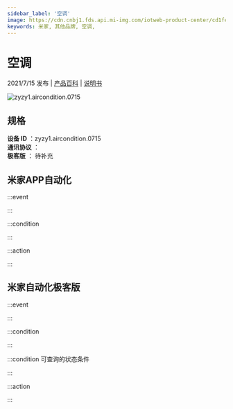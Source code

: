 ```yaml
---
sidebar_label: '空调'
image: https://cdn.cnbj1.fds.api.mi-img.com/iotweb-product-center/cd1fead3241bb8563f93f752e4b9e7a5_1626315816516.png?GalaxyAccessKeyId=AKVGLQWBOVIRQ3XLEW&Expires=9223372036854775807&Signature=o7RbJy/70WZ4DMtLB/tPEDHYD8Y=
keywords: 米家, 其他品牌, 空调, 
---
```

# 空调

2021/7/15 发布 | [产品百科](https://home.mi.com/webapp/content/baike/product/index.html?model=zyzy1.aircondition.0715/) | [说明书](https://home.mi.com/views/introduction.html?model=zyzy1.aircondition.0715&region=cn)

![zyzy1.aircondition.0715](https://cdn.cnbj1.fds.api.mi-img.com/iotweb-product-center/cd1fead3241bb8563f93f752e4b9e7a5_1626315816516.png?GalaxyAccessKeyId=AKVGLQWBOVIRQ3XLEW&Expires=9223372036854775807&Signature=o7RbJy/70WZ4DMtLB/tPEDHYD8Y=)

## 规格  
> 
**设备 ID** ：zyzy1.aircondition.0715  
**通讯协议** ：  
**极客版**  ： 待补充 


## 米家APP自动化  

:::event  

:::

:::condition  

:::

:::action   

:::

## 米家自动化极客版  

:::event  

:::

:::condition  

:::

:::condition 可查询的状态条件  

:::

:::action  

:::

        
